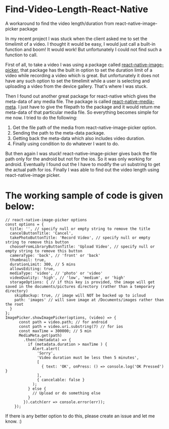 # Find-Video-Length-React-Native
A workaround to find the video length/duration from react-native-image-picker package

In my recent project I was stuck when the client asked me to set the timelimit of a video. I thought it would be easy, I would just call a built-in function and boom! It would work! But unfortunately I could not find such a function to call. 

First of all, to take a video I was using a package called [react-native-image-picker](https://github.com/react-community/react-native-image-picker), that package has the built in option to set the duration limit of a video while recording a video which is great. But unfortunately it does not have any such option to set the timelimit while a user is selecting and uploading a video from the device gallery. That's where I was stuck.

Then I found out another great package for react-native which gives the meta-data of any media file. The package is called [react-native-media-meta](https://github.com/mybigday/react-native-media-meta). I just have to give the filepath to the package and it would return me meta-data of that particular media file. So everything becomes simple for me now. I tried to do the following:

1. Get the file path of the media from react-native-image-picker option.
2. Sending the path to the meta-data package.
3. Getting back the meta-data which also includes video duration.
4. Finally using condition to do whatever I want to do.

But then again I was stuck! react-native-image-picker gives back the file path only for the android but not for the ios. So it was only working for android. Eventually I found out the I have to modify the uri substring to get the actual path for ios. Finally I was able to find out the video length using react-native-image picker. 

# The working sample of code is given below:

```
// react-native-image-picker options
const options = {
  title: '', // specify null or empty string to remove the title
  cancelButtonTitle: 'Cancel',
  takePhotoButtonTitle: 'Record Video', // specify null or empty string to remove this button
  chooseFromLibraryButtonTitle: 'Upload Video', // specify null or empty string to remove this button
  cameraType: 'back', // 'front' or 'back'
  thumbnail: true,
  durationLimit: 300, // 5 mins
  allowsEditing: true,
  mediaType: 'video', // 'photo' or 'video'
  videoQuality: 'high', // 'low', 'medium', or 'high'
  storageOptions: { // if this key is provided, the image will get saved in the documents/pictures directory (rather than a temporary directory)
    skipBackup: true, // image will NOT be backed up to icloud
    path: 'images' // will save image at /Documents/images rather than the root
  }
};
ImagePicker.showImagePicker(options, (video) => {
      const path = video.path; // for android
      const path = video.uri.substring(7) // for ios
      const maxTime = 300000; // 5 min
      MediaMeta.get(path)
        .then((metadata) => {
          if (metadata.duration > maxTime ) {
            Alert.alert(
              'Sorry',
              'Video duration must be less then 5 minutes',
              [
                { text: 'OK', onPress: () => console.log('OK Pressed') }
              ],
              { cancelable: false }
            );
          } else {
            // Upload or do something else
          }
        }).catch(err => console.error(err));
    });
```

If there is any better option to do this, please create an issue and let me know. :)

